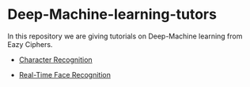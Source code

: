# Deep-Machine-learning-tutors

In this repository we are giving tutorials on Deep-Machine learning from Eazy Ciphers.

* [Character Recognition](https://github.com/eazyciphers/deep-machine-learning-tutors/tree/master/Character%20recognition%20in%20image)

* [Real-Time Face Recognition](https://github.com/eazyciphers/deep-machine-learning-tutors/tree/master/Real-Time%20Face%20Recognition)

